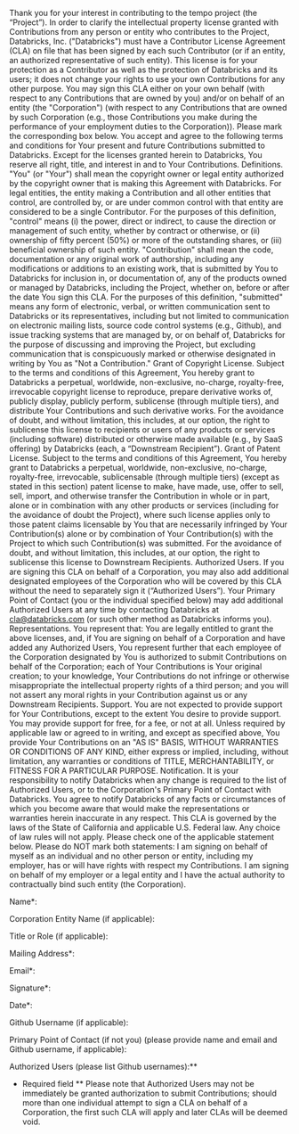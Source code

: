 Thank you for your interest in contributing to the tempo project (the “Project”). In order to clarify the intellectual property license granted with Contributions from any person or entity who contributes to the Project, Databricks, Inc. ("Databricks") must have a Contributor License Agreement (CLA) on file that has been signed by each such Contributor (or if an entity, an authorized representative of such entity). This license is for your protection as a Contributor as well as the protection of Databricks and its users; it does not change your rights to use your own Contributions for any other purpose.
You may sign this CLA either on your own behalf (with respect to any Contributions that are owned by you) and/or on behalf of an entity (the "Corporation") (with respect to any Contributions that are owned by such Corporation (e.g., those Contributions you make during the performance of your employment duties to the Corporation)).  Please mark the corresponding box below.
You accept and agree to the following terms and conditions for Your present and future Contributions submitted to Databricks. Except for the licenses granted herein to Databricks, You reserve all right, title, and interest in and to Your Contributions.
Definitions.
"You" (or "Your") shall mean the copyright owner or legal entity authorized by the copyright owner that is making this Agreement with Databricks. For legal entities, the entity making a Contribution and all other entities that control, are controlled by, or are under common control with that entity are considered to be a single Contributor. For the purposes of this definition, "control" means (i) the power, direct or indirect, to cause the direction or management of such entity, whether by contract or otherwise, or (ii) ownership of fifty percent (50%) or more of the outstanding shares, or (iii) beneficial ownership of such entity.
"Contribution" shall mean the code, documentation or any original work of authorship, including any modifications or additions to an existing work, that is submitted by You to Databricks for inclusion in, or documentation of, any of the products owned or managed by Databricks, including the Project, whether on, before or after the date You sign this CLA. For the purposes of this definition, "submitted" means any form of electronic, verbal, or written communication sent to Databricks or its representatives, including but not limited to communication on electronic mailing lists, source code control systems (e.g., Github), and issue tracking systems that are managed by, or on behalf of, Databricks for the purpose of discussing and improving the Project, but excluding communication that is conspicuously marked or otherwise designated in writing by You as "Not a Contribution."
Grant of Copyright License. Subject to the terms and conditions of this Agreement, You hereby grant to Databricks a perpetual, worldwide, non-exclusive, no-charge, royalty-free, irrevocable copyright license to reproduce, prepare derivative works of, publicly display, publicly perform, sublicense (through multiple tiers), and distribute Your Contributions and such derivative works.  For the avoidance of doubt, and without limitation, this includes, at our option, the right to sublicense this license to recipients or users of any products or services (including software) distributed or otherwise made available (e.g., by SaaS offering) by Databricks (each, a “Downstream Recipient”).
Grant of Patent License. Subject to the terms and conditions of this Agreement, You hereby grant to Databricks a perpetual, worldwide, non-exclusive, no-charge, royalty-free, irrevocable, sublicensable (through multiple tiers) (except as stated in this section) patent license to make, have made, use, offer to sell, sell, import, and otherwise transfer the Contribution in whole or in part, alone or in combination with any other products or services (including for the avoidance of doubt the Project), where such license applies only to those patent claims licensable by You that are necessarily infringed by Your Contribution(s) alone or by combination of Your Contribution(s) with the Project to which such Contribution(s) was submitted.  For the avoidance of doubt, and without limitation, this includes, at our option, the right to sublicense this license to Downstream Recipients.
Authorized Users. If you are signing this CLA on behalf of a Corporation, you may also add additional designated employees of the Corporation who will be covered by this CLA without the need to separately sign it (“Authorized Users”).  Your Primary Point of Contact (you or the individual specified below) may add additional Authorized Users at any time by contacting Databricks at cla@databricks.com (or such other method as Databricks informs you).
Representations. You represent that:
You are legally entitled to grant the above licenses, and, if You are signing on behalf of a Corporation and have added any Authorized Users, You represent further that each employee of the Corporation designated by You is authorized to submit Contributions on behalf of the Corporation;
each of Your Contributions is Your original creation;
to your knowledge, Your Contributions do not infringe or otherwise misappropriate the intellectual property rights of a third person; and
you will not assert any moral rights in your Contribution against us or any Downstream Recipients.
Support. You are not expected to provide support for Your Contributions, except to the extent You desire to provide support. You may provide support for free, for a fee, or not at all. Unless required by applicable law or agreed to in writing, and except as specified above, You provide Your Contributions on an "AS IS" BASIS, WITHOUT WARRANTIES OR CONDITIONS OF ANY KIND, either express or implied, including, without limitation, any warranties or conditions of TITLE, MERCHANTABILITY, or FITNESS FOR A PARTICULAR PURPOSE.
Notification. It is your responsibility to notify Databricks when any change is required to the list of Authorized Users, or to the Corporation's Primary Point of Contact with Databricks.  You agree to notify Databricks of any facts or circumstances of which you become aware that would make the representations or warranties herein inaccurate in any respect.
This CLA is governed by the laws of the State of California and applicable U.S. Federal law. Any choice of law rules will not apply.
Please check one of the applicable statement below. Please do NOT mark both statements:
 	I am signing on behalf of myself as an individual and no other person or entity, including my employer, has or will have rights with respect my Contributions.
 	I am signing on behalf of my employer or a legal entity and I have the actual authority to contractually bind such entity (the Corporation).

Name*:


Corporation Entity Name (if applicable):


Title or Role (if applicable):


Mailing Address*:


Email*:


Signature*:


Date*:


Github Username (if applicable):


Primary Point of Contact (if not you) (please provide name and email and Github username, if applicable):


Authorized Users (please list Github usernames):**



* Required field
** Please note that Authorized Users may not be immediately be granted authorization to submit Contributions; should more than one individual attempt to sign a CLA on behalf of a Corporation, the first such CLA will apply and later CLAs will be deemed void.
